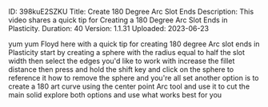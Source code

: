 ID: 398kuE2SZKU
Title: Create 180 Degree Arc Slot Ends
Description: This video shares a quick tip for Creating a 180 Degree Arc Slot Ends in Plasticity.
Duration: 40
Version: 1.1.31
Uploaded: 2023-06-23

yum yum Floyd here with a quick tip for
creating 180 degree Arc slot ends in
Plasticity start by creating a sphere
with the radius equal to half the slot
width then select the edges you'd like
to work with increase the fillet
distance then press and hold the shift
key and click on the sphere to reference
it how to remove the sphere and you're
all set another option is to create a
180 art curve using the center point Arc
tool and use it to cut the main solid
explore both options and use what works
best for you